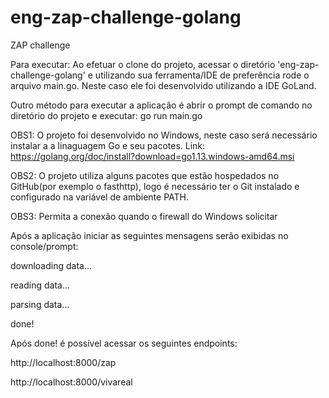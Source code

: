 # eng-zap-challenge-golang
ZAP challenge

Para executar: Ao efetuar o clone do projeto, acessar o diretório 'eng-zap-challenge-golang' e utilizando sua ferramenta/IDE de preferência rode o arquivo main.go. Neste caso ele foi desenvolvido utilizando a IDE GoLand.

Outro método para executar a aplicação é abrir o prompt de comando no diretório do projeto e executar: go run main.go

OBS1: O projeto foi desenvolvido no Windows, neste caso será necessário instalar a a linaguagem Go e seu pacotes. Link: https://golang.org/doc/install?download=go1.13.windows-amd64.msi

OBS2: O projeto utiliza alguns pacotes que estão hospedados no GitHub(por exemplo o fasthttp), logo é necessário ter o Git instalado e configurado na variável de ambiente PATH.

OBS3: Permita a conexão quando o firewall do Windows solicitar

Após a aplicação iniciar as seguintes mensagens serão exibidas no console/prompt:

downloading data...

reading data...

parsing data...

done!

Após done! é possível acessar os seguintes endpoints:

http://localhost:8000/zap

http://localhost:8000/vivareal
